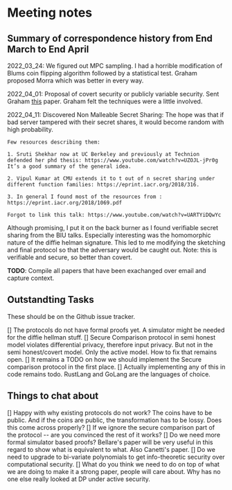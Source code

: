 # Meeting notes

## Summary of correspondence history from End March to End April

2022_03_24: We figured out MPC sampling. I had a horrible modification of Blums coin flipping algorithm followed by a statistical test. Graham proposed Morra which was better in every way.

2022_04_01: Proposal of covert security or publicly variable security. Sent Graham [this](https://eprint.iacr.org/2018/1108.pdf) paper. Graham felt the techniques were a little involved.

2022_04_11: Discovered Non Malleable Secret Sharing: The hope was that if bad server tampered with their secret shares, it would become random with high probability.

```
Few resources describing them: 

1. Sruti Shekhar now at UC Berkeley and previously at Technion defended her phd thesis: https://www.youtube.com/watch?v=UZOJL-jPr0g
It’s a good summary of the general idea. 

2. Vipul Kumar at CMU extends it to t out of n secret sharing under different function families: https://eprint.iacr.org/2018/316. 

3. In general I found most of the resources from : https://eprint.iacr.org/2018/1069.pdf

Forgot to link this talk: https://www.youtube.com/watch?v=UARTYiDQwYc
``` 

Although promising, I put it on the back burner as I found verifiable secret sharing from the BIU talks. Especially interesting was the homomorphic nature of the diffie helman signature. This led to me modifying the sketching and final protocol so that the adversary would be caught out. Note: this is verifiable and secure, so better than covert.

**TODO**: Compile all papers that have been exachanged over email and capture context.

## Outstandting Tasks

These should be on the Github issue tracker.

[] The protocols do not have formal proofs yet. A simulator might be needed for the diffie hellman stuff.
[] Secure Comparison protocol in semi honest model violates differential privacy, therefore input privacy. But not in the semi honest/covert model. Only the active model. How to fix that remains open.
[] It remains a TODO on how we should implement the Secure comparison protocol in the first place.
[] Actually implementing any of this in code remains todo. RustLang and GoLang are the languages of choice.

## Things to chat about

[] Happy with why existing protocols do not work? The coins have to be public. And if the coins are public, the transformation has to be lossy. Does this come across properly?
[] If we ignore the secure comparison part of the protocol -- are you convinced the rest of it works?
[] Do we need more formal simulator based proofs? Bellare's paper will be very useful in this regard to show what is equivalent to what. Also Canetti's paper.
[] Do we need to upgrade to bi-variate polynomials to get info-theoretic security over computational security.
[] What do you think we need to do on top of what we are doing to make it a strong paper, people will care about. Why has no one else really looked at DP under active security.